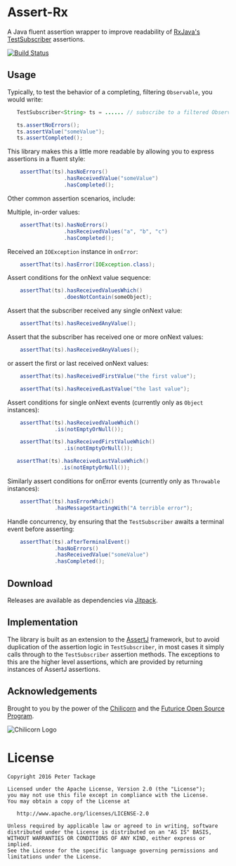 Assert-Rx
=========

A Java fluent assertion wrapper to improve readability of [RxJava's TestSubscriber](http://reactivex.io/RxJava/javadoc/rx/observers/TestSubscriber.html) assertions.

[![Build Status](https://travis-ci.org/peter-tackage/assert-rx.svg?branch=master)](https://travis-ci.org/peter-tackage/assert-rx)

Usage
-----

Typically, to test the behavior of a completing, filtering `Observable`, you would write:

 ```java
    TestSubscriber<String> ts = ...... // subscribe to a filtered Observable

    ts.assertNoErrors();
    ts.assertValue("someValue");
    ts.assertCompleted();
 ```

This library makes this a little more readable by allowing you to express assertions in a fluent style:

 ```java
     assertThat(ts).hasNoErrors()
                   .hasReceivedValue("someValue")
                   .hasCompleted();
 ```

Other common assertion scenarios, include:

Multiple, in-order values:

```java
    assertThat(ts).hasNoErrors()
                  .hasReceivedValues("a", "b", "c")
                  .hasCompleted();
```

Received an `IOException` instance in `onError`:

```java
    assertThat(ts).hasError(IOException.class);
```

Assert conditions for the onNext value sequence:

```java
    assertThat(ts).hasReceivedValuesWhich()
                  .doesNotContain(someObject);
```

Assert that the subscriber received any single onNext value:

```java
    assertThat(ts).hasReceivedAnyValue();

```

Assert that the subscriber has received one or more onNext values:

```java
    assertThat(ts).hasReceivedAnyValues();
```

or assert the first or last received onNext values:

```java
    assertThat(ts).hasReceivedFirstValue("the first value");
```

```java
    assertThat(ts).hasReceivedLastValue("the last value");
```

Assert conditions for single onNext events (currently only as `Object` instances):

```java
    assertThat(ts).hasReceivedValueWhich()
               .is(notEmptyOrNull());
```

```java
    assertThat(ts).hasReceivedFirstValueWhich()
                  .is(notEmptyOrNull());
```

```java
   assertThat(ts).hasReceivedLastValueWhich()
                 .is(notEmptyOrNull());
```

Similarly assert conditions for onError events (currently only as `Throwable` instances):

```java
    assertThat(ts).hasErrorWhich()
               .hasMessageStartingWith("A terrible error");
```

Handle concurrency, by ensuring that the `TestSubscriber` awaits a terminal event before asserting:

```java
    assertThat(ts).afterTerminalEvent()
               .hasNoErrors()
               .hasReceivedValue("someValue")
               .hasCompleted();
```

Download
--------

Releases are available as dependencies via [Jitpack](https://jitpack.io/#peter-tackage/assert-rx/0.9.6-beta).

Implementation
--------------

The library is built as an extension to the [AssertJ](https://joel-costigliola.github.io/assertj/) framework, but to avoid duplication of the assertion logic in
`TestSubscriber`, in most cases it simply calls through to the `TestSubscriber` assertion methods.
The exceptions to this are the higher level assertions, which are provided by returning instances of AssertJ assertions.

Acknowledgements
----------------

Brought to you by the power of the [Chilicorn](http://spiceprogram.org/chilicorn-history/) and the [Futurice Open Source Program](http://spiceprogram.org/).

![Chilicorn Logo](https://raw.githubusercontent.com/futurice/spiceprogram/gh-pages/assets/img/logo/chilicorn_no_text-256.png)

License
=======

    Copyright 2016 Peter Tackage

    Licensed under the Apache License, Version 2.0 (the "License");
    you may not use this file except in compliance with the License.
    You may obtain a copy of the License at

       http://www.apache.org/licenses/LICENSE-2.0

    Unless required by applicable law or agreed to in writing, software
    distributed under the License is distributed on an "AS IS" BASIS,
    WITHOUT WARRANTIES OR CONDITIONS OF ANY KIND, either express or implied.
    See the License for the specific language governing permissions and
    limitations under the License.


